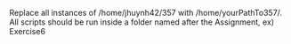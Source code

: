 Replace all instances of /home/jhuynh42/357 with /home/yourPathTo357/.
All scripts should be run inside a folder named after the Assignment, ex) Exercise6
